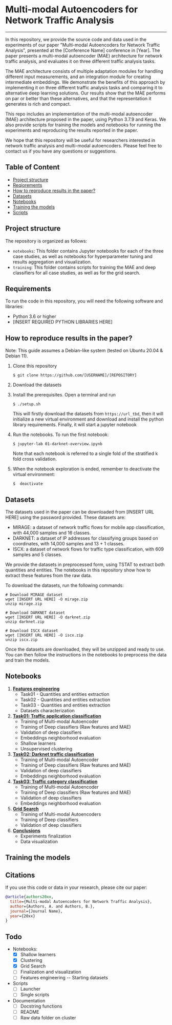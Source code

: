 # Multi-modal Autoencoders for Network Traffic Analysis
___

In this repository, we provide the source code and data used in the experiments of our paper "Multi-modal Autoencoders for Network Traffic Analysis", presented at the [Conference Name] conference in [Year]. The paper presents a multi-modal autoencoder (MAE) architecture for network traffic analysis, and evaluates it on three different traffic analysis tasks. 

The MAE architecture consists of multiple adaptation modules for handling different input measurements, and an integration module for creating intermediate embeddings. We demonstrate the benefits of this approach by implementing it on three different traffic analysis tasks and comparing it to alternative deep learning solutions. Our results show that the MAE performs on par or better 
than these alternatives, and that the representation it generates is rich and compact.

This repo includes an implementation of the multi-modal autoencoder (MAE) architecture proposed in the paper, using Python 3.7.9 and Keras. We also provide scripts for training the models and notebooks for running the experiments and reproducing the results reported in the paper.

We hope that this repository will be useful for researchers interested in network traffic analysis and multi-modal autoencoders. Please feel free to contact us if you have any questions or suggestions.

##  **Table of Content**
- [Project structure](#project-structure)
- [Reqiorements](#requirements)
- [How to reproduce results in the paper?](#how-to-reproduce-results-in-the-paper)
- [Datasets](#datasets)
- [Notebooks](#notebooks)
- [Training the models](#training-the-models)
- [Scripts](#scripts)


## **Project structure**

The repository is organized as follows:

- `notebooks`: This folder contains Jupyter notebooks for each of the three case studies, as well as notebooks for hyperparameter tuning and results aggregation and visualization.
- `training`: This folder contains scripts for training the MAE and deep classifiers for all case studies, as well as for the grid search.

## **Requirements**

To run the code in this repository, you will need the following software and libraries:

- Python 3.6 or higher
- [INSERT REQUIRED PYTHON LIBRARIES HERE]



## **How to reproduce results in the paper?**


Note: This guide assumes a Debian-like system (tested on Ubuntu 20.04 & Debian 11).

1. Clone this repository
    ```
    $ git clone https://github.com/[USERNAME]/[REPOSITORY]
    ```
2. Download the datasets

3. Install the prerequisites. Open a terminal and run 
    ```
    $ ./setup.sh
    ```
    This will firstly download the datasets from `https://url_tbd`, then it will
    initialize a new virtual environment and download and install the python 
    library requirements. Finally, it will start a jupyter notebook

4. Run the notebooks. 
    To run the first notebook:
    ```
    $ jupyter-lab 01-darknet-overview.ipynb
    ```
    
    Note that each notebook is referred to a single fold of the stratified
    k fold cross validation.

5. When the notebook exploration is ended, remember to deactivate the virtual 
    environment:
    ```
   $  deactivate
    ```


## **Datasets**

The datasets used in the paper can be downloaded from [INSERT URL HERE] using the password provided. These datasets are:

- MIRAGE: a dataset of network traffic flows for mobile app classification, with 44,000 samples and 16 classes.
- DARKNET: a dataset of IP addresses for classifying groups based on coordinates, with 14,000 samples and 13 + 1 classes.
- ISCX: a dataset of network flows for traffic type classification, with 609 samples and 5 classes.

We provide the datasets in preprocessed form, using TSTAT to extract both quantities and entities. The notebooks in this repository show how to extract these features from the raw data.

To download the datasets, run the following commands:
```
# Download MIRAGE dataset
wget [INSERT URL HERE] -O mirage.zip
unzip mirage.zip

# Download DARKNET dataset
wget [INSERT URL HERE] -O darknet.zip
unzip darknet.zip

# Download ISCX dataset
wget [INSERT URL HERE] -O iscx.zip
unzip iscx.zip
```

Once the datasets are downloaded, they will be unzipped and ready to use. You can then follow the instructions in the notebooks to preprocess the data and train the models.

## **Notebooks**


1. [**Features engineering**](./notebooks/00-characterization.ipynb)
    - Task01 - Quantities and entities extraction
    - Task02 - Quantities and entities extraction
    - Task03 - Quantities and entities extraction
    - Datasets characterization
2. [**Task01: Traffic application classification**](./notebooks/01-mobile-application.ipynb)
    - Training of Multi-modal Autoencoder
    - Training of Deep classifiers (Raw features and MAE)
    - Validation of deep classifiers
    - Embeddings neighborhood evaluation
    - Shallow learners
    - Unsupervised clustering
3. [**Task02: Darknet traffic classification**](./notebooks/02-darknet-traffic.ipynb)
    - Training of Multi-modal Autoencoder
    - Training of Deep classifiers (Raw features and MAE)
    - Validation of deep classifiers
    - Embeddings neighborhood evaluation
4. [**Task03: Traffic category classification**](./notebooks/03-traffic-category.ipynb)
    - Training of Multi-modal Autoencoder
    - Training of Deep classifiers (Raw features and MAE)
    - Validation of deep classifiers
    - Embeddings neighborhood evaluation
5. [**Grid Search**](./notebooks/04-grid-search.ipynb)
    - Training of Multi-modal Autoencoders
    - Training of Deep classifiers
    - Validation of deep classifiers
6. [**Conclusions**](./notebooks/05-visualization.ipynb)
    - Experiments finalization
    - Data visualization


## **Training the models**


## **Citations**
If you use this code or data in your research, please cite our paper:
```bibtex
@article{authors20xx,
  title={Multi-modal Autoencoders for Network Traffic Analysis},
  author={Authors, A. and Authors, B.},
  journal={Journal Name},
  year={20xx}
}
```


## **Todo**
- Notebooks:
    - [x] Shallow learners
    - [x] Clustering
    - [x] Grid Search
    - [ ] Finalization and visualization
    - [ ] Features engineering -- Starting datasets
- Scripts
    - [ ] Launcher
    - [ ] Single scripts
- Documentation
    - [ ] Docstring functions
    - [ ] README
    - [ ] Raw data folder on cluster